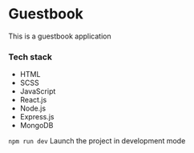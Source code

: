 # Guestbook
This is a guestbook application

### Tech stack
- HTML
- SCSS
- JavaScript
- React.js
- Node.js
- Express.js
- MongoDB

```npm run dev```
Launch the project in development mode
